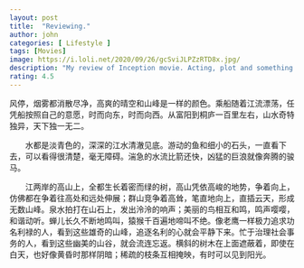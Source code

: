 ```yaml
---
layout: post
title:  "Reviewing."
author: john
categories: [ Lifestyle ]
tags: [Movies]
image: https://i.loli.net/2020/09/26/gcSviJLPZzRTD8x.jpg/
description: "My review of Inception movie. Acting, plot and something else in this short description."
rating: 4.5
---
```


风停，烟雾都消散尽净，高爽的晴空和山峰是一样的颜色。乘船随着江流漂荡，任凭船按照自己的意愿，时而向东，时而向西。从富阳到桐庐一百里左右，山水奇特独异，天下独一无二。

　　水都是淡青色的，深深的江水清澈见底。游动的鱼和细小的石头，一直看下去，可以看得很清楚，毫无障碍。湍急的水流比箭还快，凶猛的巨浪就像奔腾的骏马。

　　江两岸的高山上，全都生长着密而绿的树，高山凭依高峻的地势，争着向上，仿佛都在争着往高处和远处伸展；群山竞争着高耸，笔直地向上，直插云天，形成无数山峰。泉水拍打在山石上，发出泠泠的响声；美丽的鸟相互和鸣，鸣声嘤嘤，和谐动听。蝉儿长久不断地鸣叫，猿猴千百遍地啼叫不绝。像老鹰一样极力追求功名利禄的人，看到这些雄奇的山峰，追逐名利的心就会平静下来。忙于治理社会事务的人，看到这些幽美的山谷，就会流连忘返。横斜的树木在上面遮蔽着，即使在白天，也好像黄昏时那样阴暗；稀疏的枝条互相掩映，有时可以见到阳光。
